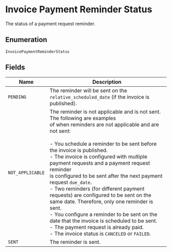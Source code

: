 
# Invoice Payment Reminder Status

The status of a payment request reminder.

## Enumeration

`InvoicePaymentReminderStatus`

## Fields

| Name | Description |
|  --- | --- |
| `PENDING` | The reminder will be sent on the `relative_scheduled_date` (if the invoice is published). |
| `NOT_APPLICABLE` | The reminder is not applicable and is not sent. The following are examples<br>of when reminders are not applicable and are not sent:<br><br>- You schedule a reminder to be sent before the invoice is published.<br>- The invoice is configured with multiple payment requests and a payment request reminder<br>  is configured to be sent after the next payment request `due_date`.<br>- Two reminders (for different payment requests) are configured to be sent on the<br>  same date. Therefore, only one reminder is sent.<br>- You configure a reminder to be sent on the date that the invoice is scheduled to be sent.<br>- The payment request is already paid.<br>- The invoice status is `CANCELED` or `FAILED`. |
| `SENT` | The reminder is sent. |

